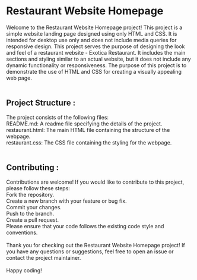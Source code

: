# Restaurant Website Homepage
Welcome to the Restaurant Website Homepage project! This project is a simple website landing page designed using only HTML and CSS. It is intended for desktop use only and does not include media queries for responsive design.
This project serves the purpose of designing the look and feel of a restaurant website - Exotica Restaurant. It includes the main sections and styling similar to an actual website, but it does not include any dynamic functionality or responsiveness. The purpose of this project is to demonstrate the use of HTML and CSS for creating a visually appealing web page.
<br>
<br>
## Project Structure :<br>
The project consists of the following files:<br>
README.md: A readme file specifying the details of the project.<br>
restaurant.html: The main HTML file containing the structure of the webpage.<br>
restaurant.css: The CSS file containing the styling for the webpage.
<br>
<br>
## Contributing :<br>
Contributions are welcome! If you would like to contribute to this project, please follow these steps:<br>
Fork the repository.<br>
Create a new branch with your feature or bug fix.<br>
Commit your changes.<br>
Push to the branch.<br>
Create a pull request.<br>
Please ensure that your code follows the existing code style and conventions.
<br>
<br>
Thank you for checking out the Restaurant Website Homepage project! If you have any questions or suggestions, feel free to open an issue or contact the project maintainer.<br>
<br>
Happy coding!
